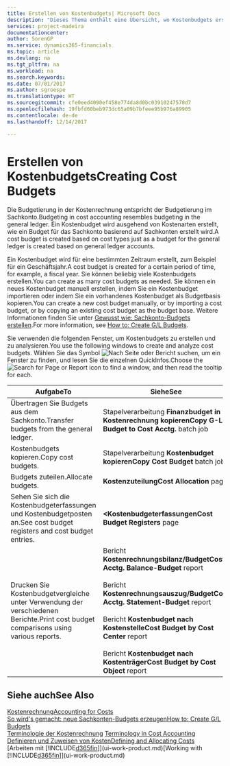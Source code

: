 ```yaml
---
title: Erstellen von Kostenbudgets| Microsoft Docs
description: "Dieses Thema enthält eine Übersicht, wo Kostenbudgets erstellt und analysiert werden."
services: project-madeira
documentationcenter: 
author: SorenGP
ms.service: dynamics365-financials
ms.topic: article
ms.devlang: na
ms.tgt_pltfrm: na
ms.workload: na
ms.search.keywords: 
ms.date: 07/01/2017
ms.author: sgroespe
ms.translationtype: HT
ms.sourcegitcommit: cfe0eed4090ef458e774da8d0bc03910247570d7
ms.openlocfilehash: 19fbfd60beb973dc65a09b7bfeee95b976a89905
ms.contentlocale: de-de
ms.lasthandoff: 12/14/2017

---
```

# <a name="creating-cost-budgets"></a><span data-ttu-id="9be49-103">Erstellen von Kostenbudgets</span><span class="sxs-lookup"><span data-stu-id="9be49-103">Creating Cost Budgets</span></span>
<span data-ttu-id="9be49-104">Die Budgetierung in der Kostenrechnung entspricht der Budgetierung im Sachkonto.</span><span class="sxs-lookup"><span data-stu-id="9be49-104">Budgeting in cost accounting resembles budgeting in the general ledger.</span></span> <span data-ttu-id="9be49-105">Ein Kostenbudget wird ausgehend von Kostenarten erstellt, wie ein Budget für das Sachkonto basierend auf Sachkonten erstellt wird.</span><span class="sxs-lookup"><span data-stu-id="9be49-105">A cost budget is created based on cost types just as a budget for the general ledger is created based on general ledger accounts.</span></span>  

<span data-ttu-id="9be49-106">Ein Kostenbudget wird für eine bestimmten Zeitraum erstellt, zum Beispiel für ein Geschäftsjahr.</span><span class="sxs-lookup"><span data-stu-id="9be49-106">A cost budget is created for a certain period of time, for example, a fiscal year.</span></span> <span data-ttu-id="9be49-107">Sie können beliebig viele Kostenbudgets erstellen.</span><span class="sxs-lookup"><span data-stu-id="9be49-107">You can create as many cost budgets as needed.</span></span> <span data-ttu-id="9be49-108">Sie können ein neues Kostenbudget manuell erstellen, indem Sie ein Kostenbudget importieren oder indem Sie ein vorhandenes Kostenbudget als Budgetbasis kopieren.</span><span class="sxs-lookup"><span data-stu-id="9be49-108">You can create a new cost budget manually, or by importing a cost budget, or by copying an existing cost budget as the budget base.</span></span> <span data-ttu-id="9be49-109">Weitere Informationen finden Sie unter [Gewusst wie: Sachkonto-Budgets erstellen](finance-how-create-budgets.md).</span><span class="sxs-lookup"><span data-stu-id="9be49-109">For more information, see [How to: Create G/L Budgets](finance-how-create-budgets.md).</span></span>

<span data-ttu-id="9be49-110">Sie verwenden die folgenden Fenster, um Kostenbudgets zu erstellen und zu analysieren.</span><span class="sxs-lookup"><span data-stu-id="9be49-110">You use the following windows to create and analyze cost budgets.</span></span> <span data-ttu-id="9be49-111">Wählen Sie das Symbol ![Nach Seite oder Bericht suchen](media/ui-search/search_small.png "Seiten- oder Berichtssymbol suchen"), um ein Fenster zu finden, und lesen Sie die einzelnen QuickInfos.</span><span class="sxs-lookup"><span data-stu-id="9be49-111">Choose the ![Search for Page or Report](media/ui-search/search_small.png "Search for Page or Report icon") icon to find a window, and then read the tooltip for each.</span></span>

|<span data-ttu-id="9be49-112">Aufgabe</span><span class="sxs-lookup"><span data-stu-id="9be49-112">To</span></span>|<span data-ttu-id="9be49-113">Siehe</span><span class="sxs-lookup"><span data-stu-id="9be49-113">See</span></span>|  
|--------|---------|  
|<span data-ttu-id="9be49-114">Übertragen Sie Budgets aus dem Sachkonto.</span><span class="sxs-lookup"><span data-stu-id="9be49-114">Transfer budgets from the general ledger.</span></span>|<span data-ttu-id="9be49-115">Stapelverarbeitung **Finanzbudget in Kostenrechnung kopieren**</span><span class="sxs-lookup"><span data-stu-id="9be49-115">**Copy G-L Budget to Cost Acctg.** batch job</span></span>|  
|<span data-ttu-id="9be49-116">Kostenbudgets kopieren.</span><span class="sxs-lookup"><span data-stu-id="9be49-116">Copy cost budgets.</span></span>|<span data-ttu-id="9be49-117">Stapelverarbeitung **Kostenbudget kopieren**</span><span class="sxs-lookup"><span data-stu-id="9be49-117">**Copy Cost Budget** batch job</span></span>|  
|<span data-ttu-id="9be49-118">Budgets zuteilen.</span><span class="sxs-lookup"><span data-stu-id="9be49-118">Allocate budgets.</span></span>|<span data-ttu-id="9be49-119">**Kostenzuteilung**</span><span class="sxs-lookup"><span data-stu-id="9be49-119">**Cost Allocation** page</span></span>|  
|<span data-ttu-id="9be49-120">Sehen Sie sich die Kostenbudgeterfassungen und Kostenbudgetposten an.</span><span class="sxs-lookup"><span data-stu-id="9be49-120">See cost budget registers and cost budget entries.</span></span>|<span data-ttu-id="9be49-121">**<Kostenbudgeterfassungen**</span><span class="sxs-lookup"><span data-stu-id="9be49-121">**Cost Budget Registers** page</span></span>|  
|<span data-ttu-id="9be49-122">Drucken Sie Kostenbudgetvergleiche unter Verwendung der verschiedenen Berichte.</span><span class="sxs-lookup"><span data-stu-id="9be49-122">Print cost budget comparisons using various reports.</span></span>|<span data-ttu-id="9be49-123">Bericht **Kostenrechnungsbilanz/Budget**</span><span class="sxs-lookup"><span data-stu-id="9be49-123">**Cost Acctg. Balance-Budget** report</span></span><br /><br /> <span data-ttu-id="9be49-124">Bericht **Kostenrechnungsauszug/Budget**</span><span class="sxs-lookup"><span data-stu-id="9be49-124">**Cost Acctg. Statement-Budget** report</span></span><br /><br /> <span data-ttu-id="9be49-125">Bericht **Kostenbudget nach Kostenstelle**</span><span class="sxs-lookup"><span data-stu-id="9be49-125">**Cost Budget by Cost Center** report</span></span><br /><br /> <span data-ttu-id="9be49-126">Bericht **Kostenbudget nach Kostenträger**</span><span class="sxs-lookup"><span data-stu-id="9be49-126">**Cost Budget by Cost Object** report</span></span>|  

## <a name="see-also"></a><span data-ttu-id="9be49-127">Siehe auch</span><span class="sxs-lookup"><span data-stu-id="9be49-127">See Also</span></span>  
[<span data-ttu-id="9be49-128">Kostenrechnung</span><span class="sxs-lookup"><span data-stu-id="9be49-128">Accounting for Costs</span></span>](finance-manage-cost-accounting.md)  
[<span data-ttu-id="9be49-129">So wird's gemacht: neue Sachkonten-Budgets erzeugen</span><span class="sxs-lookup"><span data-stu-id="9be49-129">How to: Create G/L Budgets</span></span>](finance-how-create-budgets.md)  
<span data-ttu-id="9be49-130">[Terminologie der Kostenrechnung](finance-terminology-in-cost-accounting.md) </span><span class="sxs-lookup"><span data-stu-id="9be49-130">[Terminology in Cost Accounting](finance-terminology-in-cost-accounting.md) </span></span>  
[<span data-ttu-id="9be49-131">Definieren und Zuweisen von Kosten</span><span class="sxs-lookup"><span data-stu-id="9be49-131">Defining and Allocating Costs</span></span>](finance-define-and-allocate-costs.md)  
<span data-ttu-id="9be49-132">[Arbeiten mit [!INCLUDE[d365fin](includes/d365fin_md.md)]](ui-work-product.md)</span><span class="sxs-lookup"><span data-stu-id="9be49-132">[Working with [!INCLUDE[d365fin](includes/d365fin_md.md)]](ui-work-product.md)</span></span>

